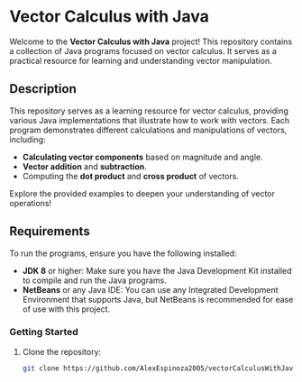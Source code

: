 # Vector Calculus with Java

Welcome to the **Vector Calculus with Java** project! This repository contains a collection of Java programs focused on vector calculus. It serves as a practical resource for learning and understanding vector manipulation.

## Description

This repository serves as a learning resource for vector calculus, providing various Java implementations that illustrate how to work with vectors. Each program demonstrates different calculations and manipulations of vectors, including:

- **Calculating vector components** based on magnitude and angle.
- **Vector addition** and **subtraction**.
- Computing the **dot product** and **cross product** of vectors.

Explore the provided examples to deepen your understanding of vector operations!

## Requirements

To run the programs, ensure you have the following installed:

- **JDK 8** or higher: Make sure you have the Java Development Kit installed to compile and run the Java programs.
- **NetBeans** or any Java IDE: You can use any Integrated Development Environment that supports Java, but NetBeans is recommended for ease of use with this project.

### Getting Started

1. Clone the repository:
   ```bash
   git clone https://github.com/AlexEspinoza2005/vectorCalculusWithJava.git
